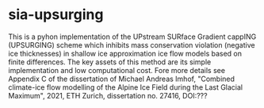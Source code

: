 # sia-upsurging


This is a pyhon implementation of the UPstream SURface Gradient cappING (UPSURGING) scheme which inhibits mass conservation violation (negative ice thicknesses) in shallow ice approximation ice flow models based on finite differences. The key assets of this method are its simple implementation and low computational cost. Fore more details see Appendix C of the dissertation of Michael Andreas Imhof, "Combined climate-ice flow modelling of the Alpine Ice Field during the Last Glacial Maximum", 2021, ETH Zurich, dissertation no. 27416, DOI:???




